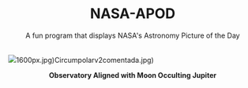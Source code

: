 <div align="center">
  <h1>
    NASA-APOD
  </h1>
</div>
  
<div align="center">
  A fun program that displays NASA's Astronomy Picture of the Day
</div>

<br>

![](https://apod.nasa.gov/apod/image/2305/MoonJupiter_Whitacre_1920.jpg)1600px.jpg)Circumpolarv2comentada.jpg)

<p align = "center">
  <b>Observatory Aligned with Moon Occulting Jupiter</b>
</p>
